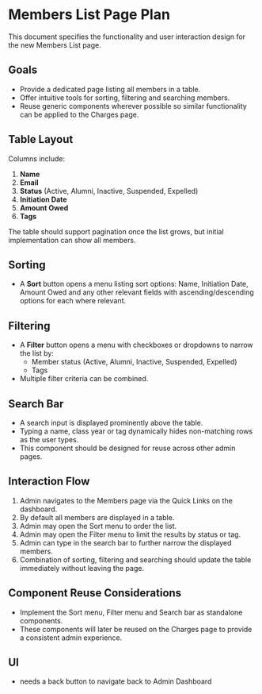 # Members List Page Plan

This document specifies the functionality and user interaction design for the new Members List page.

## Goals

- Provide a dedicated page listing all members in a table.
- Offer intuitive tools for sorting, filtering and searching members.
- Reuse generic components wherever possible so similar functionality can be applied to the Charges page.

## Table Layout

Columns include:

1. **Name**
2. **Email**
3. **Status** (Active, Alumni, Inactive, Suspended, Expelled)
4. **Initiation Date**
5. **Amount Owed**
6. **Tags** 

The table should support pagination once the list grows, but initial implementation can show all members.

## Sorting

- A **Sort** button opens a menu listing sort options: Name, Initiation Date, Amount Owed and any other relevant fields with ascending/descending options for each where relevant.

## Filtering

- A **Filter** button opens a menu with checkboxes or dropdowns to narrow the list by:
  - Member status (Active, Alumni, Inactive, Suspended, Expelled)
  - Tags
- Multiple filter criteria can be combined.

## Search Bar

- A search input is displayed prominently above the table.
- Typing a name, class year or tag dynamically hides non-matching rows as the user types.
- This component should be designed for reuse across other admin pages.

## Interaction Flow

1. Admin navigates to the Members page via the Quick Links on the dashboard.
2. By default all members are displayed in a table.
3. Admin may open the Sort menu to order the list.
4. Admin may open the Filter menu to limit the results by status or tag.
5. Admin can type in the search bar to further narrow the displayed members.
6. Combination of sorting, filtering and searching should update the table immediately without leaving the page.

## Component Reuse Considerations

- Implement the Sort menu, Filter menu and Search bar as standalone components.
- These components will later be reused on the Charges page to provide a consistent admin experience.

## UI 
- needs a back button to navigate back to Admin Dashboard

